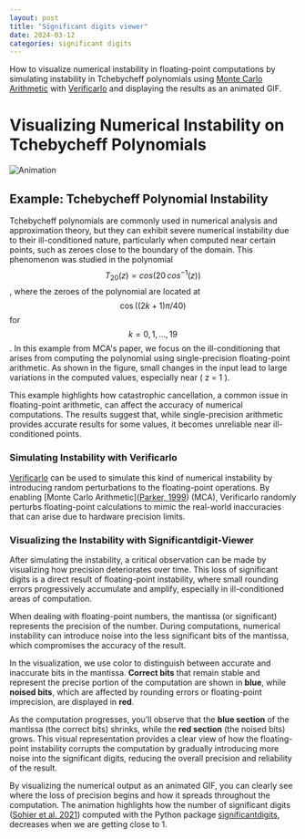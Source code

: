 ```yaml
---
layout: post
title: "Significant digits viewer"
date: 2024-03-12
categories: significant digits
---
```



How to visualize numerical instability in floating-point computations by simulating instability in Tchebycheff polynomials using [Monte Carlo Arithmetic](https://citeseerx.ist.psu.edu/document?repid=rep1&type=pdf&doi=3b55cfb2325bc081f113612204733c2a3bd650fe) with [Verificarlo](https://github.com/verificarlo/verificarlo) and displaying the results as an animated GIF.

<script src="https://cdn.mathjax.org/mathjax/latest/MathJax.js?config=TeX-AMS-MML_HTMLorMML" type="text/javascript"></script>

# Visualizing Numerical Instability on Tchebycheff Polynomials

![Animation](/assets/images/tchebychev.gif)


## Example: Tchebycheff Polynomial Instability

Tchebycheff polynomials are commonly used in numerical analysis and approximation theory, but they can exhibit severe numerical instability due to their ill-conditioned nature, particularly when computed near certain points, such as zeroes close to the boundary of the domain. This phenomenon was studied in the polynomial $$ T_{20}(z) = cos (20\,cos^{-1}(z)) $$, where the zeroes of the polynomial are located at $$ \cos((2k + 1)\pi/40) $$ for $$ k = 0, 1, \dots, 19 $$. In this example from MCA's paper, we focus on the ill-conditioning that arises from computing the polynomial using single-precision floating-point arithmetic. As shown in the figure, small changes in the input lead to large variations in the computed values, especially near \( z = 1 \).

This example highlights how catastrophic cancellation, a common issue in floating-point arithmetic, can affect the accuracy of numerical computations. The results suggest that, while single-precision arithmetic provides accurate results for some values, it becomes unreliable near ill-conditioned points.

### Simulating Instability with Verificarlo

[Verificarlo](https://github.com/verificarlo/verificarlo) can be used to simulate this kind of numerical instability by introducing random perturbations to the floating-point operations. By enabling [Monte Carlo Arithmetic]([Parker, 1999](https://citeseerx.ist.psu.edu/document?repid=rep1&type=pdf&doi=3b55cfb2325bc081f113612204733c2a3bd650fe)) (MCA), Verificarlo randomly perturbs floating-point calculations to mimic the real-world inaccuracies that can arise due to hardware precision limits.

### Visualizing the Instability with Significantdigit-Viewer

After simulating the instability, a critical observation can be made by visualizing how precision deteriorates over time. This loss of significant digits is a direct result of floating-point instability, where small rounding errors progressively accumulate and amplify, especially in ill-conditioned areas of computation. 

When dealing with floating-point numbers, the mantissa (or significant) represents the precision of the number. During computations, numerical instability can introduce noise into the less significant bits of the mantissa, which compromises the accuracy of the result. 

In the visualization, we use color to distinguish between accurate and inaccurate bits in the mantissa. **Correct bits** that remain stable and represent the precise portion of the computation are shown in **blue**, while **noised bits**, which are affected by rounding errors or floating-point imprecision, are displayed in **red**. 

As the computation progresses, you’ll observe that the **blue section** of the mantissa (the correct bits) shrinks, while the **red section** (the noised bits) grows. This visual representation provides a clear view of how the floating-point instability corrupts the computation by gradually introducing more noise into the significant digits, reducing the overall precision and reliability of the result.

By visualizing the numerical output as an animated GIF, you can clearly see where the loss of precision begins and how it spreads throughout the computation. The animation highlights how the number of significant digits ([Sohier et al. 2021](https://dl.acm.org/doi/10.1145/3432184)) computed with the Python package [significantdigits](https://pypi.org/project/significantdigits/), decreases when we are getting close to 1.

